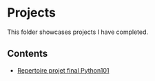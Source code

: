 # Projects
This folder showcases projects I have completed.
## Contents
* [Repertoire projet final Python101](King-Fu/Projects/Final)
